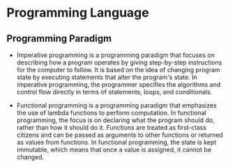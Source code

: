 # Programming Language

## Programming Paradigm

- Imperative programming is a programming paradigm that focuses on describing how a program operates by giving step-by-step instructions for the computer to follow. It is based on the idea of changing program state by executing statements that alter the program's state. In imperative programming, the programmer specifies the algorithms and control flow directly in terms of statements, loops, and conditionals.

- Functional programming is a programming paradigm that emphasizes the use of lambda functions to perform computation. In functional programming, the focus is on declaring what the program should do, rather than how it should do it. Functions are treated as first-class citizens and can be passed as arguments to other functions or returned as values from functions. In functional programming, the state is kept immutable, which means that once a value is assigned, it cannot be changed.
